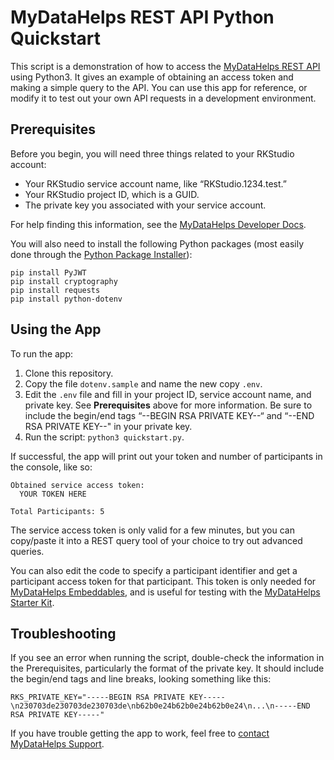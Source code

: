 
# MyDataHelps REST API Python Quickstart

This script is a demonstration of how to access the [MyDataHelps REST API](https://developer.mydatahelps.org/) using Python3. It gives an example of obtaining an access token and making a simple query to the API. You can use this app for reference, or modify it to test out your own API requests in a development environment.

## Prerequisites

Before you begin, you will need three things related to your RKStudio account:

* Your RKStudio service account name, like “RKStudio.1234.test.”
* Your RKStudio project ID, which is a GUID.
* The private key you associated with your service account.

For help finding this information, see the [MyDataHelps Developer Docs](https://developer.mydatahelps.org/api/quickstart.html).

You will also need to install the following Python packages (most easily done through the [Python Package Installer](https://pypi.org/project/pip/)):

```
pip install PyJWT
pip install cryptography
pip install requests
pip install python-dotenv
```

## Using the App

To run the app:

1. Clone this repository.
2. Copy the file `dotenv.sample` and name the new copy `.env`.
3. Edit the `.env` file and fill in your project ID, service account name, and private key. See **Prerequisites** above for more information. Be sure to include the begin/end tags “--BEGIN RSA PRIVATE KEY--“ and “--END RSA PRIVATE KEY--" in your private key.
4. Run the script: `python3 quickstart.py`.

If successful, the app will print out your token and number of participants in the console, like so:

```
Obtained service access token:
  YOUR TOKEN HERE

Total Participants: 5
```

The service access token is only valid for a few minutes, but you can copy/paste it into a REST query tool of your choice to try out advanced queries.

You can also edit the code to specify a participant identifier and get a participant access token for that participant. This token is only needed for [MyDataHelps Embeddables](https://developer.mydatahelps.org/embeddables), and is useful for testing with the [MyDataHelps Starter Kit](https://github.com/CareEvolution/MyDataHelpsStarterKit). 

## Troubleshooting

If you see an error when running the script, double-check the information in the Prerequisites, particularly the format of the private key. It should include the begin/end tags and line breaks, looking something like this:

```
RKS_PRIVATE_KEY="-----BEGIN RSA PRIVATE KEY-----\n230703de230703de230703de\nb62b0e24b62b0e24b62b0e24\n...\n-----END RSA PRIVATE KEY-----"
```

If you have trouble getting the app to work, feel free to [contact MyDataHelps Support](https://developer.mydatahelps.org/help.html).
